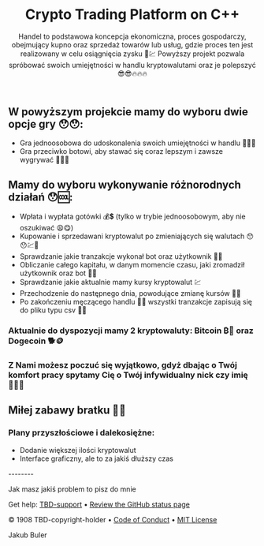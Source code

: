 <header>

# Crypto Trading Platform on C++ #

Handel to podstawowa koncepcja ekonomiczna, proces gospodarczy, obejmujący kupno oraz sprzedaż towarów lub usług, gdzie proces ten jest realizowany w celu osiągnięcia zysku 🤑💹 Powyższy projekt pozwala spróbować swoich umiejętności w handlu kryptowalutami oraz je polepszyć 😎😎🔥🔥🔥  

</header>


## W powyższym projekcie mamy do wyboru dwie opcje gry 😯😯:
* Gra jednoosobowa do udoskonalenia swoich umiejętności w handlu 💪🏻💱
* Gra przeciwko botowi, aby stawać się coraz lepszym i zawsze wygrywać 👑💲🤖

## Mamy do wyboru wykonywanie różnorodnych działań 😯🆒:
* Wpłata i wypłata gotówki 💰💲 (tylko w trybie jednoosobowym, aby nie oszukiwać 😩😋)
* Kupowanie i sprzedawani kryptowalut po zmieniających się walutach 😯😯💹🧯
* Sprawdzanie jakie tranzakcje wykonał bot oraz użytkownik 💱🛒
* Obliczanie całego kapitału, w danym momencie czasu, jaki zromadził użytkownik oraz bot 🤠💸
* Sprawdzanie jakie aktualnie mamy kursy kryptowalut 💹
* Przechodzenie do następnego dnia, powodujące zmianę kursów 🤯🔥
* Po zakończeniu męczącego handlu 🥱😵 wszystki tranzakcje zapisują się do pliku typu csv 🤯📁

### Aktualnie do dyspozycji mamy 2 kryptowaluty: Bitcoin ₿💸 oraz Dogecoin 🐕🪙

### Z Nami możesz poczuć się wyjątkowo, gdyż dbając o Twój komfort pracy spytamy Cię o Twój infywidualny nick czy imię 🙋🏻🔤

## Miłej zabawy bratku 🤠😎


### Plany przyszłościowe i dalekosiężne:
* Dodanie większej ilości kryptowalut
* Interface graficzny, ale to za jakiś dłuższy czas

<footer>
--------
  
Jak masz jakiś problem to pisz do mnie

Get help: [TBD-support](TBD-support-link) &bull; [Review the GitHub status page](https://www.githubstatus.com/)  

&copy; 1908 TBD-copyright-holder &bull; [Code of Conduct](https://www.contributor-covenant.org/version/2/1/code_of_conduct/code_of_conduct.md) &bull; [MIT License](https://gh.io/mit) 

</footer>
Jakub Buler
